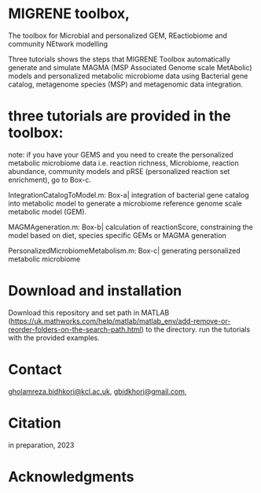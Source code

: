 # MIGRENE toolbox,
The toolbox for Microbial and personalized GEM, REactiobiome and community NEtwork modelling 

Three tutorials shows the steps that MIGRENE Toolbox automatically generate and simulate MAGMA
(MSP Associated Genome scale MetAbolic) models and personalized metabolic microbiome data
using Bacterial gene catalog, metagenome species (MSP) and metagenomic data integration.

# three tutorials are provided in the toolbox:
note: if you have your GEMS and you need to create the personalized metabolic microbiome data
i.e. reaction richness, Microbiome, reaction abundance, community models and pRSE (personalized
reaction set enrichment), go to Box-c.

IntegrationCatalogToModel.m: Box-a|
integration of bacterial gene catalog into metabolic model to generate a microbiome reference genome
scale metabolic model (GEM).

MAGMAgeneration.m: Box-b|
calculation of reactionScore, constraining the model based on diet, species specific GEMs or MAGMA generation

PersonalizedMicrobiomeMetabolism.m: Box-c| generating personalized metabolic microbiome
# Download and installation
Download this repository and set path in MATLAB (https://uk.mathworks.com/help/matlab/matlab_env/add-remove-or-reorder-folders-on-the-search-path.html) to the directory.
run the tutorials with the provided examples.  
# Contact
gholamreza.bidhkori@kcl.ac.uk,
gbidkhori@gmail.com,
# Citation
in preparation, 2023
# Acknowledgments


